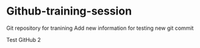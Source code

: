 # Github-training-session
Git repository for tranining
Add new information for testing new git commit


Test GitHub 2
